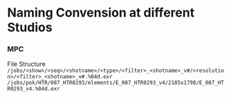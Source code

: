 # Naming Convension at different Studios

### MPC

File Structure
`/jobs/<show>/<seq>/<shotname>/<type>/<filter>_<shotname>_v#/<resolution>/<filter>_<shotname>_v#.%04d.exr`
`/jobs/pok/HTR/087_HTR0293/elements/E_087_HTR0293_v4/2185x1798/E_087_HTR0293_v4.%04d.exr`
